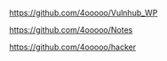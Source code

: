 https://github.com/4ooooo/Vulnhub_WP

https://github.com/4ooooo/Notes

https://github.com/4ooooo/hacker
